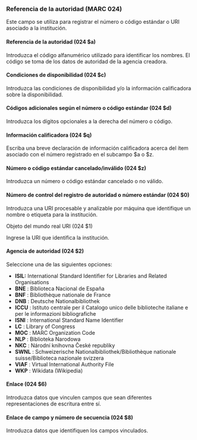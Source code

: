 ### Referencia de la autoridad (MARC 024)

Este campo se utiliza para registrar el número o código estándar o URI asociado a la institución.

#### Referencia de la autoridad (024 $a)
Introduzca el código alfanumérico utilizado para identificar los nombres. El código se toma de los datos de autoridad de la agencia creadora.  

#### Condiciones de disponibilidad (024 $c)
Introduzca las condiciones de disponibilidad y/o la información calificadora sobre la disponibilidad.  

#### Códigos adicionales según el número o código estándar (024 $d)
Introduzca los dígitos opcionales a la derecha del número o código.  

#### Información calificadora (024 $q)
Escriba una breve declaración de información calificadora acerca del ítem asociado con el número registrado en el subcampo $a o $z.  

#### Número o código estándar cancelado/inválido (024 $z)
Introduzca un número o código estándar cancelado o no válido.  

#### Número de control del registro de autoridad o número estándar (024 $0)
Introduzca una URI procesable y analizable por máquina que identifique un nombre o etiqueta para la institución.  

Objeto del mundo real URI (024 $1)

Ingrese la URI que identifica la institución.
#### Agencia de autoridad (024 $2)

Seleccione una de las siguientes opciones:

- **ISIL:** International Standard Identifier for Libraries and Related Organisations
- **BNE** : Biblioteca Nacional de España
- **BNF** : Bibliothèque nationale de France
- **DNB** : Deutsche Nationalbibliothek
- **ICCU** : Istituto centrale per il Catalogo unico delle biblioteche italiane e per le informazioni bibliografiche
- **ISNI** : International Standard Name Identifier
- **LC** : Library of Congress
- **MOC** : MARC Organization Code
- **NLP** : Biblioteka Narodowa
- **NKC** : Národní knihovna České republiky 
- **SWNL** : Schweizerische Nationalbibliothek/Bibliothèque nationale suisse/Biblioteca nazionale svizzera
- **VIAF** : Virtual International Authority File
- **WKP** : Wikidata (Wikipedia)  
  

#### Enlace (024 $6)

Introduzca datos que vinculen campos que sean diferentes representaciones de escritura entre sí.

#### Enlace de campo y número de secuencia (024 $8)

Introduzca datos que identifiquen los campos vinculados.